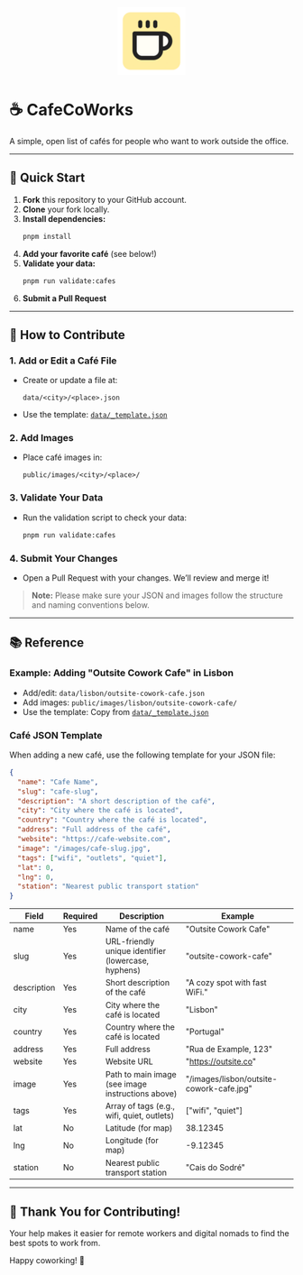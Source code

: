 <p align="center">
  <img src="public/logo.png" alt="CafeCoWorks Logo" width="120" />
</p>

# ☕️ CafeCoWorks

A simple, open list of cafés for people who want to work outside the office.

---

## 🚀 Quick Start

1. **Fork** this repository to your GitHub account.
2. **Clone** your fork locally.
3. **Install dependencies:**
   ```bash
   pnpm install
   ```
4. **Add your favorite café** (see below!)
5. **Validate your data:**
   ```bash
   pnpm run validate:cafes
   ```
6. **Submit a Pull Request**

---

## 🤝 How to Contribute

### 1. Add or Edit a Café File

- Create or update a file at:
  ```
  data/<city>/<place>.json
  ```
- Use the template: [`data/_template.json`](data/_template.json)

### 2. Add Images

- Place café images in:
  ```
  public/images/<city>/<place>/
  ```

### 3. Validate Your Data

- Run the validation script to check your data:
  ```bash
  pnpm run validate:cafes
  ```

### 4. Submit Your Changes

- Open a Pull Request with your changes. We’ll review and merge it!

> **Note:** Please make sure your JSON and images follow the structure and naming conventions below.

---

## 📚 Reference

### Example: Adding "Outsite Cowork Cafe" in Lisbon

- Add/edit:
  `data/lisbon/outsite-cowork-cafe.json`
- Add images:
  `public/images/lisbon/outsite-cowork-cafe/`
- Use the template:
  Copy from [`data/_template.json`](data/_template.json)

### Café JSON Template

When adding a new café, use the following template for your JSON file:

```json
{
  "name": "Cafe Name",
  "slug": "cafe-slug",
  "description": "A short description of the café",
  "city": "City where the café is located",
  "country": "Country where the café is located",
  "address": "Full address of the café",
  "website": "https://cafe-website.com",
  "image": "/images/cafe-slug.jpg",
  "tags": ["wifi", "outlets", "quiet"],
  "lat": 0,
  "lng": 0,
  "station": "Nearest public transport station"
}
```

| Field       | Required | Description                                         | Example                                  |
| ----------- | -------- | --------------------------------------------------- | ---------------------------------------- |
| name        | Yes      | Name of the café                                    | "Outsite Cowork Cafe"                    |
| slug        | Yes      | URL-friendly unique identifier (lowercase, hyphens) | "outsite-cowork-cafe"                    |
| description | Yes      | Short description of the café                       | "A cozy spot with fast WiFi."            |
| city        | Yes      | City where the café is located                      | "Lisbon"                                 |
| country     | Yes      | Country where the café is located                   | "Portugal"                               |
| address     | Yes      | Full address                                        | "Rua de Example, 123"                    |
| website     | Yes      | Website URL                                         | "https://outsite.co"                     |
| image       | Yes      | Path to main image (see image instructions above)   | "/images/lisbon/outsite-cowork-cafe.jpg" |
| tags        | Yes      | Array of tags (e.g., wifi, quiet, outlets)          | ["wifi", "quiet"]                        |
| lat         | No       | Latitude (for map)                                  | 38.12345                                 |
| lng         | No       | Longitude (for map)                                 | -9.12345                                 |
| station     | No       | Nearest public transport station                    | "Cais do Sodré"                          |

---

## 🙌 Thank You for Contributing!

Your help makes it easier for remote workers and digital nomads to find the best spots to work from.

Happy coworking! 🚀

